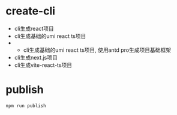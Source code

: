 # create-cli
- cli生成react项目
- cli生成基础的umi react ts项目
- - cli生成基础的umi react ts项目, 使用antd pro生成项目基础框架
- cli生成next.js项目
- cli生成vite-react-ts项目
 

# publish
```
npm run publish
```
